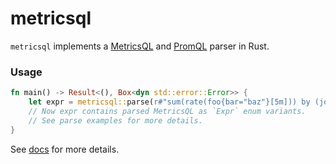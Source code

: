 # metricsql

`metricsql` implements a [MetricsQL](https://github.com/VictoriaMetrics/VictoriaMetrics/wiki/MetricsQL)
and [PromQL](https://medium.com/@valyala/promql-tutorial-for-beginners-9ab455142085) parser in Rust.

### Usage

```rust
fn main() -> Result<(), Box<dyn std::error::Error>> {
    let expr = metricsql::parse(r#"sum(rate(foo{bar="baz"}[5m])) by (job)"#)?;
    // Now expr contains parsed MetricsQL as `Expr` enum variants.
    // See parse examples for more details.
}
```

See [docs](https://godoc.org/github.com/VictoriaMetrics/metricsql) for more details.